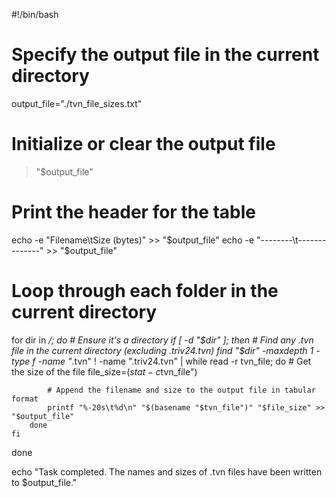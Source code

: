 #!/bin/bash

# Specify the output file in the current directory
output_file="./tvn_file_sizes.txt"

# Initialize or clear the output file
> "$output_file"

# Print the header for the table
echo -e "Filename\tSize (bytes)" >> "$output_file"
echo -e "--------\t--------------" >> "$output_file"

# Loop through each folder in the current directory
for dir in */; do
    # Ensure it's a directory
    if [ -d "$dir" ]; then
        # Find any .tvn file in the current directory (excluding .triv24.tvn)
        find "$dir" -maxdepth 1 -type f -name "*.tvn" ! -name ".triv24.tvn" | while read -r tvn_file; do
            # Get the size of the file
            file_size=$(stat -c%s "$tvn_file")
            
            # Append the filename and size to the output file in tabular format
            printf "%-20s\t%d\n" "$(basename "$tvn_file")" "$file_size" >> "$output_file"
        done
    fi
done

echo "Task completed. The names and sizes of .tvn files have been written to $output_file."
